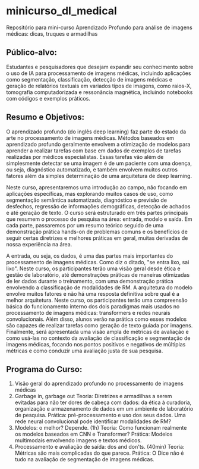 # minicurso_dl_medical
Repositório para mini-curso Aprendizado Profundo para análise de imagens médicas: dicas, truques e armadilhas

## Público-alvo: 

Estudantes e pesquisadores que desejam expandir seu conhecimento sobre o uso de IA para processamento de imagens médicas, incluindo aplicações como segmentação, classificação, detecção de imagens médicas e geração de relatórios textuais em variados tipos de imagens, como raios-X, tomografia computadorizada e ressonância magnética, incluindo notebooks com códigos e exemplos práticos.

## Resumo e Objetivos:

O aprendizado profundo (do inglês deep learning) faz parte do estado da arte no processamento de imagens médicas. Métodos baseados em aprendizado profundo geralmente envolvem a otimização de modelos para aprender a realizar tarefas com base em dados de exemplos de tarefas realizadas por médicos especialistas. Essas tarefas vão além de simplesmente detectar se uma imagem é de um paciente com uma doença, ou seja, diagnóstico automatizado, e também envolvem muitos outros fatores além da simples determinação de uma arquitetura de deep learning.

Neste curso, apresentaremos uma introdução ao campo, não focando em aplicações específicas, mas explorando muitos casos de uso, como segmentação semântica automatizada, diagnóstico e previsão de desfechos, regressão de informações demográficas, detecção de achados e até geração de texto. O curso será estruturado em três partes principais que resumem o processo de pesquisa na área: entrada, modelo e saída. Em cada parte, passaremos por um resumo teórico seguido de uma demonstração prática hands-on de problemas comuns e os benefícios de seguir certas diretrizes e melhores práticas em geral, muitas derivadas de nossa experiência na área.

A entrada, ou seja, os dados, é uma das partes mais importantes do processamento de imagens médicas. Como diz o ditado, "se entra lixo, sai lixo". Neste curso, os participantes terão uma visão geral desde ética e gestão de laboratório, até demonstrações práticas de maneiras otimizadas de ler dados durante o treinamento, com uma demonstração prática envolvendo a classificação de modalidades de RM. A arquitetura do modelo envolve muitos fatores e não há uma resposta definitiva sobre qual é a melhor arquitetura. Neste curso, os participantes terão uma compreensão básica do funcionamento interno dos dois paradigmas mais usados no processamento de imagens médicas: transformers e redes neurais convolucionais. Além disso, alunos verão na prática como esses modelos são capazes de realizar tarefas como geração de texto guiada por imagens. Finalmente, será apresentada uma visão ampla de métricas de avaliação e como usá-las no contexto da avaliação de classificação e segmentação de imagens médicas, focando nos pontos positivos e negativos de múltiplas métricas e como conduzir uma avaliação justa de sua pesquisa.

## Programa do Curso:
1. Visão geral do aprendizado profundo no processamento de imagens médicas 
2. Garbage in, garbage out 
  Teoria: Diretrizes e armadilhas a serem evitadas para não ter dores de cabeça com dados: da ética à curadoria, organização e armazenamento de dados em um ambiente de laboratório de pesquisa.
  Prática: pré-processamento e uso dos seus dados. Uma rede neural convolucional pode identificar modalidades de RM?
2. Modelos: o melhor? Depende. (1h)
  Teoria: Como funcionam realmente os modelos baseados em CNN e Transformer?
  Prática: Modelos multimodais envolvendo imagens e textos médicos.
3. Processamento e avaliação de saída: dos and don'ts. (40min)
  Teoria: Métricas são mais complicadas do que parece.
  Prática: O Dice não é tudo na avaliação de segmentação de imagens médicas.


